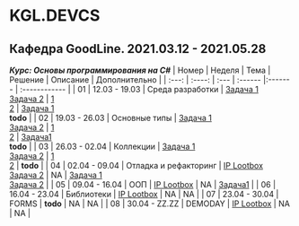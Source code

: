 # KGL.DEVCS
## Кафедра GoodLine. 2021.03.12 - 2021.05.28
*__Курс: Основы программирования на C#__*
| Номер | Неделя | Тема | Решение | Описание | Дополнительно |
| :---: | :----: | :--- | :------ |:------- | :------------ |
| 01 | 12.03 - 19.03 | Среда разработки | [Задача 1](Problem01.cs)<br>[Задача 2](Problem02.cs) | [1](PROBLEM01.txt)<br>[2](PROBLEM02.txt) | [Задача 1](More.Problem01.cs)<br> __todo__ |
| 02 | 19.03 - 26.03 | Основные типы | [Задача 1](Problem03.cs)<br>[Задача 2](Problem04.cs) | [1](PROBLEM03.txt)<br>[2](PROBLEM04.txt) | [Задача1](More.Problem03.cs)<br>__todo__ |
| 03 | 26.03 - 02.04 | Коллекции | [Задача 1](Problem05.cs)<br>[Задача 2](Problem06.cs) | [1](PROBLEM05.txt)<br>[2](PROBLEM06.txt) | __todo__ |
| 04 | 02.04 - 09.04 | Отладка и рефакторинг | [IP Lootbox](IP_LOOTBOX) <br>[Задача 2](Problem07.cs) | NA | [Задача 1](More.Problem07.cs)<br>[Задача 2](More.Problem08.cs) |
| 05 | 09.04 - 16.04 | ООП | [IP Lootbox](IP_LOOTBOX)  | NA | [Задача1](More.Problem09.cs) |
| 06 | 16.04 - 23.04 | Библиотеки | [IP Lootbox](IP_LOOTBOX) | NA | NA |
| 07 | 23.04 - 30.04 | FORMS | __todo__ | NA | NA |
| 08 | 30.04 - ZZ.ZZ | DEMODAY | [IP Lootbox](IP_LOOTBOX) | NA | NA |

